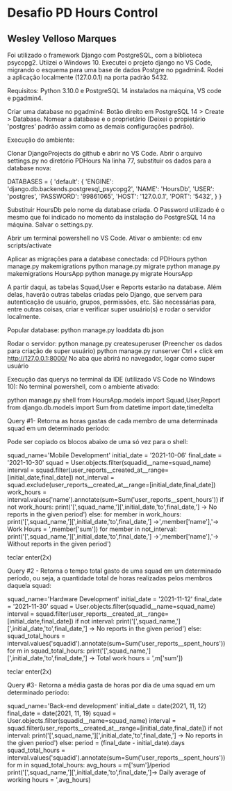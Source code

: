 # Desafio PD Hours Control
## Wesley Velloso Marques

Foi utilizado o framework Django com PostgreSQL, com a biblioteca psycopg2. Utiizei o Windows 10.
Executei o projeto django no VS Code, migrando o esquema para uma base de dados Postgre no pgadmin4. 
Rodei a aplicação localmente (127.0.0.1) na porta padrão 5432.

Requisitos: Python 3.10.0 e PostgreSQL 14 instalados na máquina, VS code e pgadmin4.

Criar uma database no pgadmin4: Botão direito em PostgreSQL 14 > Create > Database.
Nomear a database e o proprietário (Deixei o propietário 'postgres' padrão assim como as demais configurações padrão).

Execução do ambiente:

Clonar DjangoProjects do github e abrir no VS Code.
Abrir o arquivo settings.py no diretório PDHours
Na linha 77, substituir os dados para a database nova:

DATABASES = {
    'default': {
        'ENGINE': 'django.db.backends.postgresql_psycopg2',
        'NAME': 'HoursDb', 
        'USER': 'postgres', 
        'PASSWORD': '99861065',
        'HOST': '127.0.0.1', 
        'PORT': '5432',
    }
}

Substituir HoursDb pelo nome da database criada. 
O Password utilizado é o mesmo que foi indicado no momento da instalação do PostgreSQL 14 na máquina.
Salvar o settings.py.

Abrir um terminal powershell no VS Code.
Ativar o ambiente:
cd env 
scripts/activate 

Aplicar as migrações para a database conectada:
cd PDHours 
python manage.py makemigrations
python manage.py migrate
python manage.py makemigrations HoursApp
python manage.py migrate HoursApp

A partir daqui, as tabelas Squad,User e Reports estarão na database.
Além delas, haverão outras tabelas criadas pelo Django, que servem para autenticação de usuário, grupos, permissões, etc.
São necessárias para, entre outras coisas, criar e verificar super usuário(s) e rodar o servidor localmente.

Popular database:
python manage.py loaddata db.json 

Rodar o servidor:
python manage.py createsuperuser
(Preencher os dados para criação de super usuário)
python manage.py runserver
Ctrl + click em http://127.0.0.1:8000/
No aba que abrirá no navegador, logar como super usuário




Execução das querys no terminal da IDE (utilizado VS Code no Windows 10):
No terminal powershell, com o ambiente ativado:

python manage.py shell
from HoursApp.models import Squad,User,Report
from django.db.models import Sum
from datetime import date,timedelta

Query #1- Retorna as horas gastas de cada membro de uma determinada squad em um determinado período:

Pode ser copiado os blocos abaixo de uma só vez para o shell:

squad_name='Mobile Development'
initial_date = '2021-10-06'
final_date = '2021-10-30'
squad = User.objects.filter(squadid__name=squad_name)
interval = squad.filter(user_reports__created_at__range=[initial_date,final_date])
not_interval = squad.exclude(user_reports__created_at__range=[initial_date,final_date])
work_hours = interval.values('name').annotate(sum=Sum('user_reports__spent_hours'))
if not work_hours:
     print('[',squad_name,'][',initial_date,'to',final_date,'] -> No reports in the given period') 
else:
    for member in work_hours:
        print('[',squad_name,'][',initial_date,'to',final_date,'] ->',member['name'],'-> Work Hours = ',member['sum'])
        for member in not_interval:
            print('[',squad_name,'][',initial_date,'to',final_date,'] ->',member['name'],'-> Without reports in the given period')


teclar enter(2x)


Query #2 - Retorna o tempo total gasto de uma squad em um determinado período, ou seja, a quantidade total de horas realizadas pelos membros daquela squad:

squad_name='Hardware Development'
initial_date = '2021-11-12'
final_date = '2021-11-30'
squad = User.objects.filter(squadid__name=squad_name)
interval = squad.filter(user_reports__created_at__range=[initial_date,final_date])
if not interval:
    print('[',squad_name,'][',initial_date,'to',final_date,'] -> No reports in the given period')
else:
    squad_total_hours = interval.values('squadid').annotate(sum=Sum('user_reports__spent_hours'))
    for m in squad_total_hours:
        print('[',squad_name,'][',initial_date,'to',final_date,'] -> Total work hours = ',m['sum'])

teclar enter(2x)


Query #3- Retorna a média gasta de horas por dia de uma squad em um determinado período:

squad_name='Back-end development'
initial_date = date(2021, 11, 12)
final_date = date(2021, 11, 19)
squad = User.objects.filter(squadid__name=squad_name)
interval = squad.filter(user_reports__created_at__range=[initial_date,final_date])
if not interval:
    print('[',squad_name,'][',initial_date,'to',final_date,'] -> No reports in the given period')
else:
    period = (final_date - initial_date).days
    squad_total_hours = interval.values('squadid').annotate(sum=Sum('user_reports__spent_hours'))
    for m in squad_total_hours:
        avg_hours = m['sum']/period
        print('[',squad_name,'][',initial_date,'to',final_date,']-> Daily average of working hours = ',avg_hours)